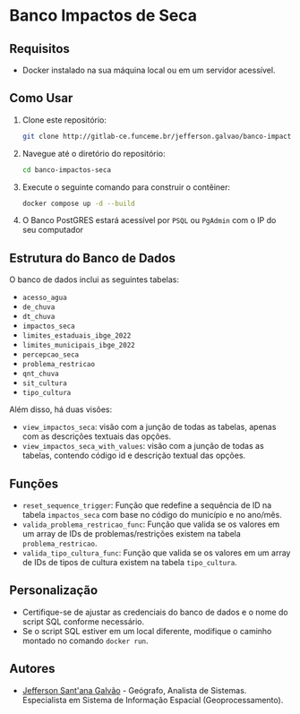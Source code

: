 # Banco Impactos de Seca

## Requisitos

- Docker instalado na sua máquina local ou em um servidor acessível.


## Como Usar

1. Clone este repositório:

    ```bash
    git clone http://gitlab-ce.funceme.br/jefferson.galvao/banco-impactos-seca.git
    ```

2. Navegue até o diretório do repositório:

    ```bash
    cd banco-impactos-seca
    ```

3. Execute o seguinte comando para construir o contêiner:

    ```bash
    docker compose up -d --build
    ```

4. O Banco PostGRES estará acessível por `PSQL` ou `PgAdmin` com o IP do seu computador

## Estrutura do Banco de Dados

O banco de dados inclui as seguintes tabelas:

- `acesso_agua`
- `de_chuva`
- `dt_chuva`
- `impactos_seca`
- `limites_estaduais_ibge_2022`
- `limites_municipais_ibge_2022`
- `percepcao_seca`
- `problema_restricao`
- `qnt_chuva`
- `sit_cultura`
- `tipo_cultura`

Além disso, há duas visões:

- `view_impactos_seca`: visão com a junção de todas as tabelas, apenas com as descrições textuais das opções.
- `view_impactos_seca_with_values`: visão com a junção de todas as tabelas, contendo código id e descrição textual das opções.

## Funções

- `reset_sequence_trigger`: Função que redefine a sequência de ID na tabela `impactos_seca` com base no código do município e no ano/mês.
- `valida_problema_restricao_func`: Função que valida se os valores em um array de IDs de problemas/restrições existem na tabela `problema_restricao`.
- `valida_tipo_cultura_func`: Função que valida se os valores em um array de IDs de tipos de cultura existem na tabela `tipo_cultura`.

## Personalização

- Certifique-se de ajustar as credenciais do banco de dados e o nome do script SQL conforme necessário.
- Se o script SQL estiver em um local diferente, modifique o caminho montado no comando `docker run`.

## Autores

- [Jefferson Sant'ana Galvão](https://gitlab-ce.com/jefferson.galvao) - Geógrafo, Analista de Sistemas. Especialista em Sistema de Informação Espacial (Geoprocessamento).
